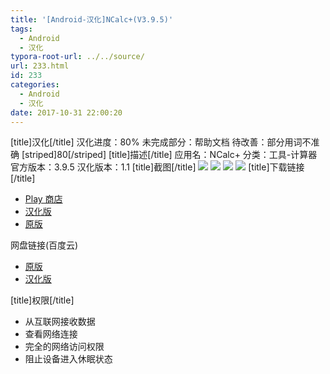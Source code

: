```yaml
---
title: '[Android-汉化]NCalc+(V3.9.5)'
tags:
  - Android
  - 汉化
typora-root-url: ../../source/
url: 233.html
id: 233
categories:
  - Android
  - 汉化
date: 2017-10-31 22:00:20
---
```


\[title\]汉化\[/title\] 汉化进度：80% 未完成部分：帮助文档 待改善：部分用词不准确 \[striped\]80\[/striped\] \[title\]描述\[/title\] 应用名：NCalc+ 分类：工具-计算器 官方版本：3.9.5 汉化版本：1.1 \[title\]截图\[/title\] ![](https://dreace.top/wp-content/uploads/2017/10/S71031-211230-169x300.jpg) ![](https://dreace.top/wp-content/uploads/2017/10/S71031-211249-169x300.jpg) ![](https://dreace.top/wp-content/uploads/2017/10/S71031-211331-169x300.jpg) ![](https://dreace.top/wp-content/uploads/2017/10/S71031-211453-169x300.jpg) \[title\]下载链接\[/title\]

*   [Play 商店](https://play.google.com/store/apps/details?id=com.duy.calculator.free)
*   [汉化版](http://obvs908b0.bkt.clouddn.com/NCalc+_3.9.5_Chinese.apk?attname=&e=1509461006&token=0LTchIRyR6Bd-lPAPh4OInybY7P2c3X0GoV-4TzT:WGQRhk6iEkGe5OUPlM9wonTIqSU)
*   [原版](http://obvs908b0.bkt.clouddn.com/NCalc+_3.9.5.apk?attname=&e=1509461006&token=0LTchIRyR6Bd-lPAPh4OInybY7P2c3X0GoV-4TzT:huzb_7HqJQup8h6etan93aI77Po)

网盘链接(百度云)

*   [原版](https://pan.baidu.com/s/1dFhchLv)
*   [汉化版](https://pan.baidu.com/s/1qXU4yQC)

\[title\]权限\[/title\]

*   从互联网接收数据
*   查看网络连接
*   完全的网络访问权限
*   阻止设备进入休眠状态